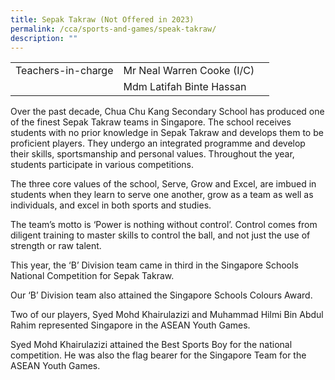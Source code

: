 ```yaml
---
title: Sepak Takraw (Not Offered in 2023)
permalink: /cca/sports-and-games/speak-takraw/
description: ""
---
```

|  	|  	|  	|			
|---	|---	|---	|			
|  	Teachers-in-charge 	|  	Mr Neal Warren Cooke (I/C)	|  		|  
|  		|  	Mdm Latifah Binte Hassan	|  		|  


Over the past decade, Chua Chu Kang Secondary School has produced one of the finest Sepak Takraw teams in Singapore. The school receives students with no prior knowledge in Sepak Takraw and develops them to be proficient players. They undergo an integrated programme and develop their skills, sportsmanship and personal values. Throughout the year, students participate in various competitions. 

The three core values of the school, Serve, Grow and Excel, are imbued in students when they learn to serve one another, grow as a team as well as individuals, and excel in both sports and studies. 

The team’s motto is ‘Power is nothing without control’. Control comes from diligent training to master skills to control the ball, and not just the use of strength or raw talent.

This year, the ‘B’ Division team came in third in the Singapore Schools National Competition for Sepak Takraw. 

Our ‘B’ Division team also attained the Singapore Schools Colours Award.

Two of our players, Syed Mohd Khairulazizi and Muhammad Hilmi Bin Abdul Rahim represented Singapore in the ASEAN Youth Games.  

Syed Mohd Khairulazizi attained the Best Sports Boy for the national competition. He was also the flag bearer for the Singapore Team for the ASEAN Youth Games.